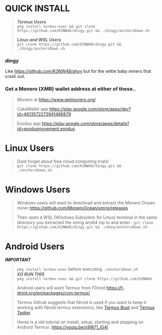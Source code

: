# QUICK INSTALL  

>***Termux Users***  
>`pkg install termux-exec && git clone https://github.com/K3NW48/dingy.git && ./dingy/anchorsDown.sh` 
>
>***Linux and WSL Users***   
>`git clone https://github.com/K3NW48/dingy.git && ./dingy/anchorsDown.sh`  

### dingy

Like https://github.com/K3NW48/ahoy but for the wittle baby miners that crash out.

### Get a Monero (XMR) wallet address at either of these..

>Monero at https://www.getmonero.org/ 
>
>CakeWallet app https://play.google.com/store/apps/dev?id=4613572273941486879 
>
>Exodus app https://play.google.com/store/apps/details?id=exodusmovement.exodus  



# Linux Users

>Dont forget about free cloud computing trials!  
>`git clone https://github.com/K3NW48/dingy.git && ./anchorsDown.sh`  

# Windows Users

>Windows users will want to download and extract the Monero Ocean miner https://github.com/MoneroOcean/xmrig/releases
>
>Then open a WSL (Windows Subsytem for Linux) terminal in the same directory you extracted the xmrig win64 zip to and enter : `git clone https://github.com/K3NW48/dingy.git && ./ahoy/anchorsDown.sh`  

# Android Users

***IMPORTANT***  
>`pkg install termux-exec` before executing `./anchorsDown.sh`  
***SO RUN THIS***  
>`pkg install termux-exec && git clone https://github.com/K3NW48`  

  
>Android users will want Termux from FDroid https://f-droid.org/en/packages/com.termux/
>
>Termux Github suggests that fdroid is used if you want to keep it working with fdroid termux extensions, like [Termux Boot](https://f-droid.org/en/packages/com.termux.boot/) and [Termux Tasker](https://f-droid.org/en/packages/com.termux.tasker/).
>
>Heres is a old tutorial on install, setup, starting and stopping on Android Termux.
>https://youtu.be/x99l71_iG4I
